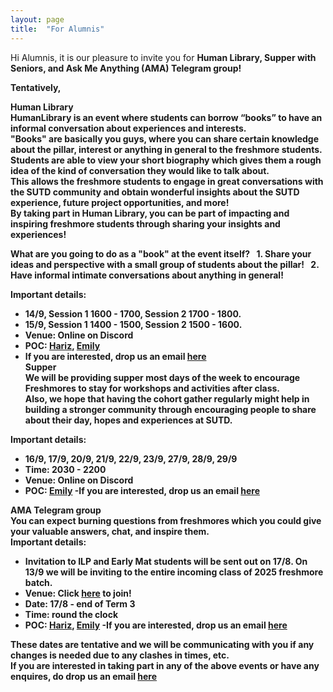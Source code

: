 ```yaml
---
layout: page
title:  "For Alumnis"
---
```



Hi Alumnis, it is our pleasure to invite you for <b>Human Library<b>, <b>Supper with Seniors<b>, and <b>Ask Me Anything (AMA) Telegram group!<b>
<br>

Tentatively, <br>

<b>Human Library</b> <br>
HumanLibrary is an event where students can borrow “books” to have an informal conversation about experiences and interests.<br> "Books" are basically you guys, where you can share certain knowledge about the pillar, interest or anything in general to the freshmore students. <br>Students are able to view your short biography which gives them a rough idea of the kind of conversation they would like to talk about. <br>This allows the freshmore students to engage in great conversations with the SUTD community and obtain wonderful insights about the SUTD experience, future project opportunities, and more!<br>
By taking part in Human Library, you can be part of impacting and inspiring freshmore students through sharing your insights and experiences!<br>

What are you going to do as a "book" at the event itself?
&ensp;1.	Share your ideas and perspective with a small group of students about the pillar!
&ensp;2.	Have informal intimate conversations about anything in general!

Important details:<br>
- 14/9, Session 1 1600 - 1700, Session 2 1700 - 1800.
- 15/9, Session 1 1400 - 1500, Session 2 1500 - 1600.
- Venue: Online on Discord 
- POC: [Hariz](https://t.me/@wtvml), [Emily](https://t.me/jhonbook123)
- If you are interested, drop us an email [here](mailto:DiscoverSUTD-2021@SUTDAPAC.onmicrosoft.com)<br>
<b>Supper</b> <br>
We will be providing supper most days of the week to encourage Freshmores to stay for workshops and activities after class.<br> Also, we hope that having the cohort gather regularly might help in building a stronger community through encouraging people to share about their day, hopes and experiences at SUTD.<br>

Important details:<br>
- 16/9, 17/9, 20/9, 21/9, 22/9, 23/9, 27/9, 28/9, 29/9
- Time: 2030 - 2200
- Venue: Online on Discord
- POC: [Emily](https://t.me/jhonbook123)
-If you are interested, drop us an email [here](mailto:DiscoverSUTD-2021@SUTDAPAC.onmicrosoft.com)<br>

<b>AMA Telegram group</b><br>
You can expect burning questions from freshmores which you could give your valuable answers, chat, and  inspire them.<br>
Important details:<br>

- Invitation to ILP and Early Mat students will be sent out on 17/8. On 13/9 we will be inviting to the entire incoming class of 2025 freshmore batch.
- Venue: Click [here](https://t.me/joinchat/mHWpEyLYm8llNmRl) to join!
- Date: 17/8 - end of Term 3
- Time: round the clock
- POC: [Hariz](https://t.me/@wtvml), [Emily](https://t.me/jhonbook123)
-If you are interested, drop us an email [here](mailto:DiscoverSUTD-2021@SUTDAPAC.onmicrosoft.com)

 These dates are tentative and we will be communicating with you if any changes is needed due to any clashes in times, etc.
<br>
If you are interested in taking part in any of the above events or have any enquires, do drop us an email [here](mailto:DiscoverSUTD-2021@SUTDAPAC.onmicrosoft.com)
<br/>





